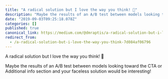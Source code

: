 ```yaml
---
title: "A radical solution but I love the way you think! 🤟"
description: "Maybe the results of an A/B test between models looking toward the CTA or Additional info section and your faceless solution would be…"
date: "2019-09-03T09:25:18.078Z"
categories: []
published: true
canonical_link: https://medium.com/@dmraptis/a-radical-solution-but-i-love-the-way-you-think-7d084af06796
redirect_from:
  - /a-radical-solution-but-i-love-the-way-you-think-7d084af06796
---
```


A radical solution but I love the way you think! 🤟

Maybe the results of an A/B test between models looking toward the CTA or Additional info section and your faceless solution would be interesting!
